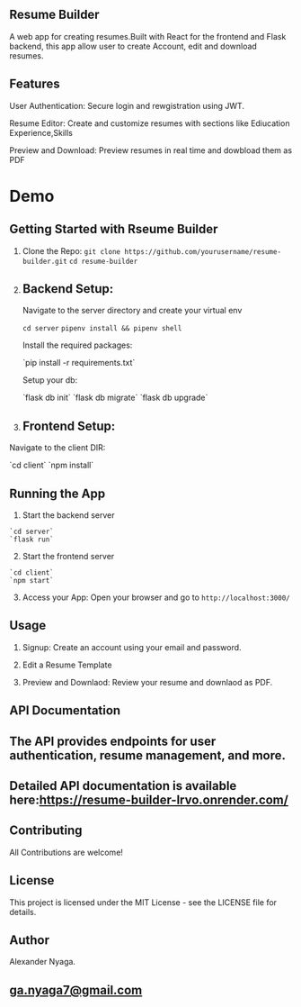 ## Resume Builder

<p> A web app for creating resumes.Built with React for the frontend and Flask backend, this app allow user to create Account, edit and download resumes. </p>

## Features

<p> User Authentication: Secure login and rewgistration using JWT.</p>
<p>Resume Editor: Create and customize resumes with sections like Ediucation Experience,Skills</p>
<p>Preview and Download: Preview resumes in real time and dowbload them as PDF</p>

# Demo

## Getting Started with Rseume Builder

1. Clone the Repo:
`git clone https://github.com/yourusername/resume-builder.git`
`cd resume-builder`

2. ## Backend Setup:

   <p> Navigate to the server directory and create your virtual env</p>

    `cd server`
    `pipenv install && pipenv shell`

    <p>Install the required packages: </p>
    `pip install -r requirements.txt`

    <p>Setup your db:</p>
    `flask db init`
    `flask db migrate`
    `flask db upgrade`


3. ## Frontend Setup:

 <p>Navigate to the client DIR:</p>
  `cd client`
  `npm install`


  ## Running the App

  1. Start the backend server

    `cd server`
    `flask run`

  2. Start the frontend server
   
    `cd client`
    `npm start`

  3. Access your App: Open your browser and go to 
    `http://localhost:3000/` 


## Usage

1. Signup: Create an account using your email and password.

2. Edit a Resume Template 

3. Preview and Downlaod: Review your resume and downlaod as PDF.

## API Documentation
## The API provides endpoints for user authentication, resume management, and more. 
 ## Detailed API documentation is available here:https://resume-builder-lrvo.onrender.com/


## Contributing 

 All Contributions are welcome! 

## License
This project is licensed under the MIT License - see the LICENSE file for details.

## Author 
 Alexander Nyaga.
 ## ga.nyaga7@gmail.com
















